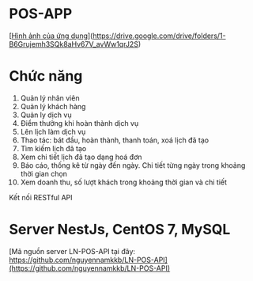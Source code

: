 # POS-APP
[[Hình ảnh của ứng dụng](https://drive.google.com/drive/folders/1GRPt95EYjBBLC6esUxUpEQTv1ExMs0Rm?usp=sharing)](https://drive.google.com/drive/folders/1-B6Grujemh3SQk8aHv67V_avWw1qrJ2S)

# Chức năng
1. Quản lý nhân viên
2. Quản lý khách hàng
3. Quản ly dịch vụ
4. Điểm thưởng khi hoàn thành dịch vụ
5. Lên lịch làm dịch vụ
6. Thao tác: bát đầu, hoàn thành, thanh toán, xoá lịch đã tạo
7. Tìm kiếm lịch đã tạo
8. Xem chi tiết lịch đã tạo dạng hoá đơn
9. Báo cáo, thống kê từ ngày đến ngày. Chi tiết từng ngày trong khoảng thời gian chọn
10. Xem doanh thu, số lượt khách trong khoảng thời gian và chi tiết

Kết nối RESTful API

# Server NestJs, CentOS 7, MySQL
[Mã nguồn server LN-POS-API tại đây: https://github.com/nguyennamkkb/LN-POS-API](https://github.com/nguyennamkkb/LN-POS-API)
